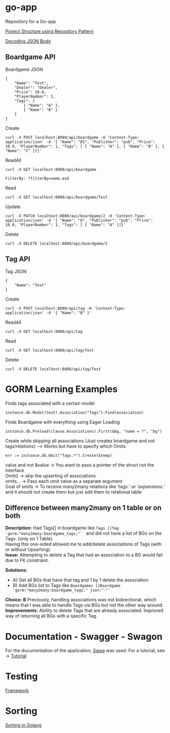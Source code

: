 # go-app
Repository for a Go-app 


[Project Structure using Repository Pattern](https://dakaii.medium.com/repository-pattern-in-golang-d22d3fa76d91)

[Decoding JSON Body](https://www.alexedwards.net/blog/how-to-properly-parse-a-json-request-body)



## Boardgame API

Boardgame JSON
```
{
    "Name": "Test",
	"Dealer": "Dealer",
	"Price": 10.0,
	"PlayerNumber": 1,
	"Tags": [
		{ "Name": "A" },
		{ "Name": "B" }
	]
}
```


Create
```
curl -X POST localhost:8080/api/boardgame -H 'Content-Type: application/json' -d '{ "Name": "DS", "Publisher": "pub", "Price": 10.0, "PlayerNumber": 1, "Tags": [ { "Name": "A" }, { "Name": "B" }, { "Name": "C" }]}'
```

ReadAll
```
curl -X GET localhost:8080/api/boardgame

FilterBy: ?filterBy=name.asd
```

Read
```
curl -X GET localhost:8080/api/boardgame/Test
```



Update
```
curl -X PATCH localhost:8080/api/boardgame/2 -H 'Content-Type: application/json' -d '{ "Name": "O", "Publisher": "pub", "Price": 10.0, "PlayerNumber": 1, "Tags": [ { "Name": "A" }]}'
```

Delete
```
curl -X DELETE localhost:8080/api/boardgame/2
```



## Tag API



Tag JSON
```
{
    "Name": "Test"
}
```



Create
```
curl -X POST localhost:8080/api/tag -H 'Content-Type: application/json' -d '{ "Name": "B" }'
```

ReadAll
```
curl -X GET localhost:8080/api/tag
```


Read
```
curl -X GET localhost:8080/api/tag/Test
```

Delete
```
curl -X DELETE localhost:8080/api/tag/Test
```



# GORM Learning Examples

Finds tags associated with a certain model
```
instance.db.Model(test).Association("Tags").Find(association)
```

Finds Boardgame with everything using Eager Loading
```
instance.db.Preload(clause.Associations).First(&bg, "name = ?", "bg")
```

Create while skipping all associations (Just creates boardgame and not tags/relations) --> Works but have to specify which Omits
```
err := instance.db.Omit("Tags.*").Create(&temp) 
```

value and not &value ->  You want to pass a pointer of the struct not the interface  
Omit() 				 -> skip the upserting of associations  
omits... 			 -> Pass each omit value as a separate argument  
Goal of omits 		 -> To receive many2many relations like 'tags.*' or 'expansions.*' and it should not create them but just add them to relational table  



## Difference between many2many on 1 table or on both
**Description:** Had Tags[] in boardgame like ```Tags []Tag `gorm:"many2many:boardgame_tags;"` ``` and did not have a list of BGs on the Tags. (only on 1 Table).  
Having this one-sided allowed me to add/delete associations of Tags (with or without Upserting).  
**Issue:** Attempting to delete a Tag that had an association to a BG would fail due to FK constraint.

**Solutions:**
- A) Get all BGs that have that tag and 1 by 1 delete the association
- B) Add BGs list to Tags like ``` Boardgames []Boardgame `gorm:"many2many:boardgame_tags;" json:"-"` ```

**Choice: B** Previously, handling associations was not bidirectional, which means that I was able to handle Tags via BGs but not the other way around.  
**Improvements:** Ability to delete Tags that are already associated. Improved way of returning all BGs with a specific Tag.  



# Documentation - Swagger - Swagon
For the documentation of the application, [Swag](https://github.com/swaggo/swag#the-swag-formatter) was used.
For a tutorial, see -> [Tutorial](https://martinheinz.dev/blog/9)


# Testing
[Framework](https://apitest.dev/)

# Sorting
[Sorting in Golang](https://yourbasic.org/golang/how-to-sort-in-go/)